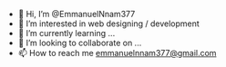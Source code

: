 - 👋 Hi, I’m @EmmanuelNnam377
- 👀 I’m interested in web designing / development
- 🌱 I’m currently learning ...
- 💞️ I’m looking to collaborate on ...
- 📫 How to reach me emmanuelnnam377@gmail.com

<!---
EmmanuelNnam377/EmmanuelNnam377 is a ✨ special ✨ repository because its `README.md` (this file) appears on your GitHub profile.
You can click the Preview link to take a look at your changes.
--->
